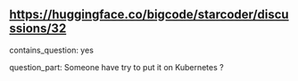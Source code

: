 ## https://huggingface.co/bigcode/starcoder/discussions/32

contains_question: yes

question_part: 
Someone have try to put it on Kubernetes ? 